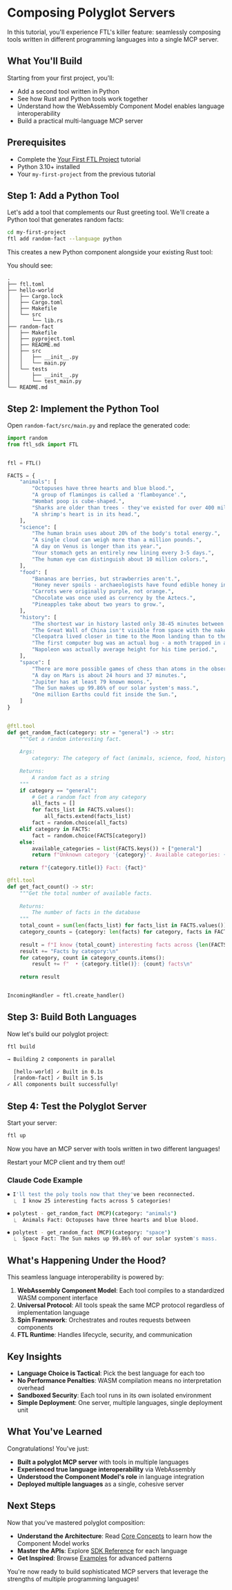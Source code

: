 # Composing Polyglot Servers

In this tutorial, you'll experience FTL's killer feature: seamlessly composing tools written in different programming languages into a single MCP server.

## What You'll Build

Starting from your first project, you'll:
- Add a second tool written in Python
- See how Rust and Python tools work together
- Understand how the WebAssembly Component Model enables language interoperability
- Build a practical multi-language MCP server

## Prerequisites

- Complete the [Your First FTL Project](./first-project.md) tutorial
- Python 3.10+ installed
- Your `my-first-project` from the previous tutorial

## Step 1: Add a Python Tool

Let's add a tool that complements our Rust greeting tool. We'll create a Python tool that generates random facts:

```bash
cd my-first-project
ftl add random-fact --language python
```

This creates a new Python component alongside your existing Rust tool:


You should see:

```
.
├── ftl.toml
├── hello-world
│   ├── Cargo.lock
│   ├── Cargo.toml
│   ├── Makefile
│   └── src
│       └── lib.rs
├── random-fact
│   ├── Makefile
│   ├── pyproject.toml
│   ├── README.md
│   ├── src
│   │   ├── __init__.py
│   │   └── main.py
│   └── tests
│       ├── __init__.py
│       └── test_main.py
└── README.md
```

## Step 2: Implement the Python Tool

Open `random-fact/src/main.py` and replace the generated code:

```python
import random
from ftl_sdk import FTL


ftl = FTL()

FACTS = {
    "animals": [
        "Octopuses have three hearts and blue blood.",
        "A group of flamingos is called a 'flamboyance'.",
        "Wombat poop is cube-shaped.",
        "Sharks are older than trees - they've existed for over 400 million years.",
        "A shrimp's heart is in its head.",
    ],
    "science": [
        "The human brain uses about 20% of the body's total energy.",
        "A single cloud can weigh more than a million pounds.",
        "A day on Venus is longer than its year.",
        "Your stomach gets an entirely new lining every 3-5 days.",
        "The human eye can distinguish about 10 million colors.",
    ],
    "food": [
        "Bananas are berries, but strawberries aren't.",
        "Honey never spoils - archaeologists have found edible honey in ancient Egyptian tombs.",
        "Carrots were originally purple, not orange.",
        "Chocolate was once used as currency by the Aztecs.",
        "Pineapples take about two years to grow.",
    ],
    "history": [
        "The shortest war in history lasted only 38-45 minutes between Britain and Zanzibar in 1896.",
        "The Great Wall of China isn't visible from space with the naked eye.",
        "Cleopatra lived closer in time to the Moon landing than to the construction of the Great Pyramid.",
        "The first computer bug was an actual bug - a moth trapped in a Harvard computer in 1947.",
        "Napoleon was actually average height for his time period.",
    ],
    "space": [
        "There are more possible games of chess than atoms in the observable universe.",
        "A day on Mars is about 24 hours and 37 minutes.",
        "Jupiter has at least 79 known moons.",
        "The Sun makes up 99.86% of our solar system's mass.",
        "One million Earths could fit inside the Sun.",
    ]
}


@ftl.tool
def get_random_fact(category: str = "general") -> str:
    """Get a random interesting fact.
    
    Args:
        category: The category of fact (animals, science, food, history, space, or general for any)
    
    Returns:
        A random fact as a string
    """
    if category == "general":
        # Get a random fact from any category
        all_facts = []
        for facts_list in FACTS.values():
            all_facts.extend(facts_list)
        fact = random.choice(all_facts)
    elif category in FACTS:
        fact = random.choice(FACTS[category])
    else:
        available_categories = list(FACTS.keys()) + ["general"]
        return f"Unknown category '{category}'. Available categories: {', '.join(available_categories)}"
    
    return f"{category.title()} Fact: {fact}"

@ftl.tool
def get_fact_count() -> str:
    """Get the total number of available facts.
    
    Returns:
        The number of facts in the database
    """
    total_count = sum(len(facts_list) for facts_list in FACTS.values())
    category_counts = {category: len(facts) for category, facts in FACTS.items()}
    
    result = f"I know {total_count} interesting facts across {len(FACTS)} categories!\n\n"
    result += "Facts by category:\n"
    for category, count in category_counts.items():
        result += f"  • {category.title()}: {count} facts\n"
    
    return result


IncomingHandler = ftl.create_handler()
```

## Step 3: Build Both Languages

Now let's build our polyglot project:

```bash
ftl build

→ Building 2 components in parallel

  [hello-world] ✓ Built in 0.1s
  [random-fact] ✓ Built in 5.1s                                                                                 
✓ All components built successfully!
```

## Step 4: Test the Polyglot Server

Start your server:

```bash
ftl up
```

Now you have an MCP server with tools written in two different languages!

Restart your MCP client and try them out!

### Claude Code Example

```bash
⏺ I'll test the poly tools now that they've been reconnected.
  ⎿  I know 25 interesting facts across 5 categories!

⏺ polytest - get_random_fact (MCP)(category: "animals")
  ⎿  Animals Fact: Octopuses have three hearts and blue blood.

⏺ polytest - get_random_fact (MCP)(category: "space")
  ⎿  Space Fact: The Sun makes up 99.86% of our solar system's mass.
```

## What's Happening Under the Hood?

This seamless language interoperability is powered by:

1. **WebAssembly Component Model**: Each tool compiles to a standardized WASM component interface
2. **Universal Protocol**: All tools speak the same MCP protocol regardless of implementation language
3. **Spin Framework**: Orchestrates and routes requests between components
4. **FTL Runtime**: Handles lifecycle, security, and communication

## Key Insights

- **Language Choice is Tactical**: Pick the best language for each too
- **No Performance Penalties**: WASM compilation means no interpretation overhead
- **Sandboxed Security**: Each tool runs in its own isolated environment
- **Simple Deployment**: One server, multiple languages, single deployment unit

## What You've Learned

Congratulations! You've just:

- **Built a polyglot MCP server** with tools in multiple languages
- **Experienced true language interoperability** via WebAssembly  
- **Understood the Component Model's role** in language integration  
- **Deployed multiple languages** as a single, cohesive server  

## Next Steps

Now that you've mastered polyglot composition:

- **Understand the Architecture**: Read [Core Concepts](../core-concepts/README.md) to learn how the Component Model works
- **Master the APIs**: Explore [SDK Reference](../../sdk/README.md) for each language
- **Get Inspired**: Browse [Examples](../../examples/README.md) for advanced patterns

You're now ready to build sophisticated MCP servers that leverage the strengths of multiple programming languages!